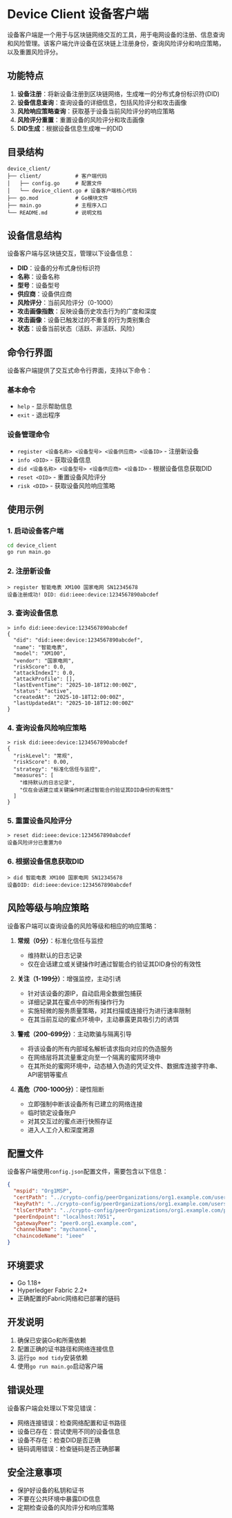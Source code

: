 # Device Client 设备客户端

设备客户端是一个用于与区块链网络交互的工具，用于电网设备的注册、信息查询和风险管理。该客户端允许设备在区块链上注册身份，查询风险评分和响应策略，以及重置风险评分。

## 功能特点

1. **设备注册**：将新设备注册到区块链网络，生成唯一的分布式身份标识符(DID)
2. **设备信息查询**：查询设备的详细信息，包括风险评分和攻击画像
3. **风险响应策略查询**：获取基于设备当前风险评分的响应策略
4. **风险评分重置**：重置设备的风险评分和攻击画像
5. **DID生成**：根据设备信息生成唯一的DID

## 目录结构

```
device_client/
├── client/           # 客户端代码
│   ├── config.go     # 配置文件
│   └── device_client.go # 设备客户端核心代码
├── go.mod            # Go模块文件
├── main.go           # 主程序入口
└── README.md         # 说明文档
```

## 设备信息结构

设备客户端与区块链交互，管理以下设备信息：

- **DID**：设备的分布式身份标识符
- **名称**：设备名称
- **型号**：设备型号
- **供应商**：设备供应商
- **风险评分**：当前风险评分（0-1000）
- **攻击画像指数**：反映设备历史攻击行为的广度和深度
- **攻击画像**：设备已触发过的不重复的行为类别集合
- **状态**：设备当前状态（活跃、非活跃、风险）

## 命令行界面

设备客户端提供了交互式命令行界面，支持以下命令：

### 基本命令

- `help` - 显示帮助信息
- `exit` - 退出程序

### 设备管理命令

- `register <设备名称> <设备型号> <设备供应商> <设备ID>` - 注册新设备
- `info <DID>` - 获取设备信息
- `did <设备名称> <设备型号> <设备供应商> <设备ID>` - 根据设备信息获取DID
- `reset <DID>` - 重置设备风险评分
- `risk <DID>` - 获取设备风险响应策略

## 使用示例

### 1. 启动设备客户端

```bash
cd device_client
go run main.go
```

### 2. 注册新设备

```
> register 智能电表 XM100 国家电网 SN12345678
设备注册成功! DID: did:ieee:device:1234567890abcdef
```

### 3. 查询设备信息

```
> info did:ieee:device:1234567890abcdef
{
  "did": "did:ieee:device:1234567890abcdef",
  "name": "智能电表",
  "model": "XM100",
  "vendor": "国家电网",
  "riskScore": 0.0,
  "attackIndexI": 0.0,
  "attackProfile": [],
  "lastEventTime": "2025-10-18T12:00:00Z",
  "status": "active",
  "createdAt": "2025-10-18T12:00:00Z",
  "lastUpdatedAt": "2025-10-18T12:00:00Z"
}
```

### 4. 查询设备风险响应策略

```
> risk did:ieee:device:1234567890abcdef
{
  "riskLevel": "常规",
  "riskScore": 0.00,
  "strategy": "标准化信任与监控",
  "measures": [
    "维持默认的日志记录",
    "仅在会话建立或关键操作时通过智能合约验证其DID身份的有效性"
  ]
}
```

### 5. 重置设备风险评分

```
> reset did:ieee:device:1234567890abcdef
设备风险评分已重置为0
```

### 6. 根据设备信息获取DID

```
> did 智能电表 XM100 国家电网 SN12345678
设备DID: did:ieee:device:1234567890abcdef
```

## 风险等级与响应策略

设备客户端可以查询设备的风险等级和相应的响应策略：

1. **常规（0分）**：标准化信任与监控
   - 维持默认的日志记录
   - 仅在会话建立或关键操作时通过智能合约验证其DID身份的有效性

2. **关注（1-199分）**：增强监控，主动引诱
   - 针对该设备的源IP，自动启用全数据包捕获
   - 详细记录其在蜜点中的所有操作行为
   - 实施轻微的服务质量策略，对其扫描或连接行为进行速率限制
   - 在其当前互动的蜜点环境中，主动暴露更具吸引力的诱饵

3. **警戒（200-699分）**：主动欺骗与隔离引导
   - 将该设备的所有内部域名解析请求指向对应的伪造服务
   - 在网络层将其流量重定向至一个隔离的蜜网环境中
   - 在其所处的蜜网环境中，动态植入伪造的凭证文件、数据库连接字符串、API密钥等蜜点

4. **高危（700-1000分）**：硬性阻断
   - 立即强制中断该设备所有已建立的网络连接
   - 临时锁定设备账户
   - 对其交互过的蜜点进行快照存证
   - 进入人工介入和深度溯源

## 配置文件

设备客户端使用`config.json`配置文件，需要包含以下信息：

```json
{
  "mspid": "Org1MSP",
  "certPath": "../crypto-config/peerOrganizations/org1.example.com/users/User1@org1.example.com/msp/signcerts/User1@org1.example.com-cert.pem",
  "keyPath": "../crypto-config/peerOrganizations/org1.example.com/users/User1@org1.example.com/msp/keystore",
  "tlsCertPath": "../crypto-config/peerOrganizations/org1.example.com/peers/peer0.org1.example.com/tls/ca.crt",
  "peerEndpoint": "localhost:7051",
  "gatewayPeer": "peer0.org1.example.com",
  "channelName": "mychannel",
  "chaincodeName": "ieee"
}
```

## 环境要求

- Go 1.18+
- Hyperledger Fabric 2.2+
- 正确配置的Fabric网络和已部署的链码

## 开发说明

1. 确保已安装Go和所需依赖
2. 配置正确的证书路径和网络连接信息
3. 运行`go mod tidy`安装依赖
4. 使用`go run main.go`启动客户端

## 错误处理

设备客户端会处理以下常见错误：

- 网络连接错误：检查网络配置和证书路径
- 设备已存在：尝试使用不同的设备信息
- 设备不存在：检查DID是否正确
- 链码调用错误：检查链码是否正确部署

## 安全注意事项

- 保护好设备的私钥和证书
- 不要在公共环境中暴露DID信息
- 定期检查设备的风险评分和响应策略
